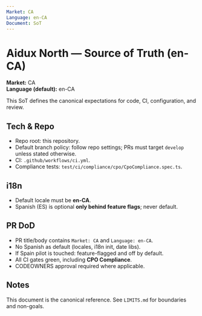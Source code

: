 ```yaml
---
Market: CA
Language: en-CA
Document: SoT
---
```


# Aidux North — Source of Truth (en-CA)

**Market:** CA  
**Language (default):** en-CA

This SoT defines the canonical expectations for code, CI, configuration, and review.

## Tech & Repo
- Repo root: this repository.
- Default branch policy: follow repo settings; PRs must target `develop` unless stated otherwise.
- CI: `.github/workflows/ci.yml`.
- Compliance tests: `test/ci/compliance/cpo/CpoCompliance.spec.ts`.

## i18n
- Default locale must be **en-CA**.
- Spanish (ES) is optional **only behind feature flags**; never default.

## PR DoD
- PR title/body contains `Market: CA` and `Language: en-CA`.
- No Spanish as default (locales, i18n init, date libs).
- If Spain pilot is touched: feature-flagged and off by default.
- All CI gates green, including **CPO Compliance**.
- CODEOWNERS approval required where applicable.

## Notes
This document is the canonical reference. See `LIMITS.md` for boundaries and non-goals.
